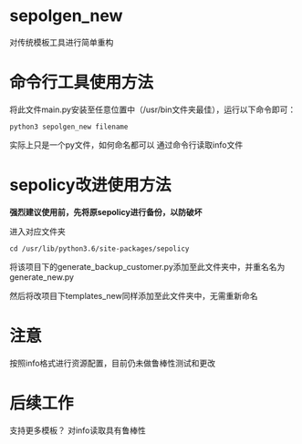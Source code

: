 # sepolgen_new
对传统模板工具进行简单重构

# 命令行工具使用方法
将此文件main.py安装至任意位置中（/usr/bin文件夹最佳），运行以下命令即可：
```
python3 sepolgen_new filename
```
实际上只是一个py文件，如何命名都可以
通过命令行读取info文件

# sepolicy改进使用方法

**强烈建议使用前，先将原sepolicy进行备份，以防破坏**

进入对应文件夹
```
cd /usr/lib/python3.6/site-packages/sepolicy
```
将该项目下的generate_backup_customer.py添加至此文件夹中，并重名名为generate_new.py

然后将改项目下templates_new同样添加至此文件夹中，无需重新命名

# 注意
按照info格式进行资源配置，目前仍未做鲁棒性测试和更改

# 后续工作
支持更多模板？
对info读取具有鲁棒性
